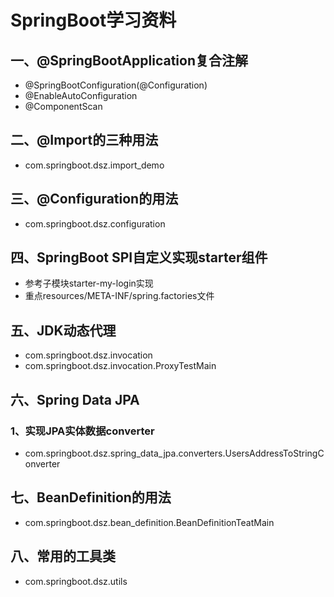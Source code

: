 # SpringBoot学习资料

## 一、@SpringBootApplication复合注解
* @SpringBootConfiguration(@Configuration)
* @EnableAutoConfiguration
* @ComponentScan

## 二、@Import的三种用法
* com.springboot.dsz.import_demo

## 三、@Configuration的用法
* com.springboot.dsz.configuration

## 四、SpringBoot SPI自定义实现starter组件
* 参考子模块starter-my-login实现
* 重点resources/META-INF/spring.factories文件


## 五、JDK动态代理
* com.springboot.dsz.invocation
* com.springboot.dsz.invocation.ProxyTestMain


## 六、Spring Data JPA
### 1、实现JPA实体数据converter
* com.springboot.dsz.spring_data_jpa.converters.UsersAddressToStringConverter

## 七、BeanDefinition的用法
* com.springboot.dsz.bean_definition.BeanDefinitionTeatMain

## 八、常用的工具类
* com.springboot.dsz.utils